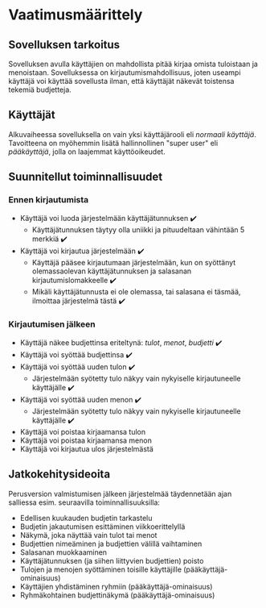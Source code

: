 # Vaatimusmäärittely

## Sovelluksen tarkoitus

Sovelluksen avulla käyttäjien on mahdollista pitää kirjaa omista tuloistaan ja menoistaan. Sovelluksessa on kirjautumismahdollisuus, joten useampi käyttäjä voi käyttää sovellusta ilman, että käyttäjät näkevät toistensa tekemiä budjetteja.

## Käyttäjät

Alkuvaiheessa sovelluksella on vain yksi käyttäjärooli eli _normaali käyttäjä_. Tavoitteena on myöhemmin lisätä hallinnollinen "super user" eli _pääkäyttäjä_, jolla on laajemmat käyttöoikeudet.

## Suunnitellut toiminnallisuudet

### Ennen kirjautumista

- Käyttäjä voi luoda järjestelmään käyttäjätunnuksen :heavy_check_mark:
  - Käyttäjätunnuksen täytyy olla uniikki ja pituudeltaan vähintään 5 merkkiä :heavy_check_mark:
- Käyttäjä voi kirjautua järjestelmään :heavy_check_mark:
  - Käyttäjä pääsee kirjautumaan järjestelmään, kun on syöttänyt olemassaolevan käyttäjätunnuksen ja salasanan kirjautumislomakkeelle :heavy_check_mark:
  - Mikäli käyttäjätunnusta ei ole olemassa, tai salasana ei täsmää, ilmoittaa järjestelmä tästä :heavy_check_mark:

### Kirjautumisen jälkeen

- Käyttäjä näkee budjettinsa eriteltynä: _tulot_, _menot_, _budjetti_ :heavy_check_mark:
- Käyttäjä voi syöttää budjettinsa :heavy_check_mark:
- Käyttäjä voi syöttää uuden tulon :heavy_check_mark:
  - Järjestelmään syötetty tulo näkyy vain nykyiselle kirjautuneelle käyttäjälle :heavy_check_mark:
- Käyttäjä voi syöttää uuden menon :heavy_check_mark:
  - Järjestelmään syötetty tulo näkyy vain nykyiselle kirjautuneelle käyttäjälle :heavy_check_mark:
- Käyttäjä voi poistaa kirjaamansa tulon
- Käyttäjä voi poistaa kirjaamansa menon
- Käyttäjä voi kirjautua ulos järjestelmästä

## Jatkokehitysideoita

Perusversion valmistumisen jälkeen järjestelmää täydennetään ajan salliessa esim. seuraavilla toiminnallisuuksilla:

- Edellisen kuukauden budjetin tarkastelu
- Budjetin jakautumisen esittäminen viikkoerittelyllä
- Näkymä, joka näyttää vain tulot tai menot
- Budjettien nimeäminen ja budjettien välillä vaihtaminen
- Salasanan muokkaaminen
- Käyttäjätunnuksen (ja siihen liittyvien budjettien) poisto
- Tulojen ja menojen syöttäminen toisille käyttäjille (pääkäyttäjä-ominaisuus)
- Käyttäjien yhdistäminen ryhmiin (pääkäyttäjä-ominaisuus)
- Ryhmäkohtainen budjettinäkymä (pääkäyttäjä-ominaisuus)
